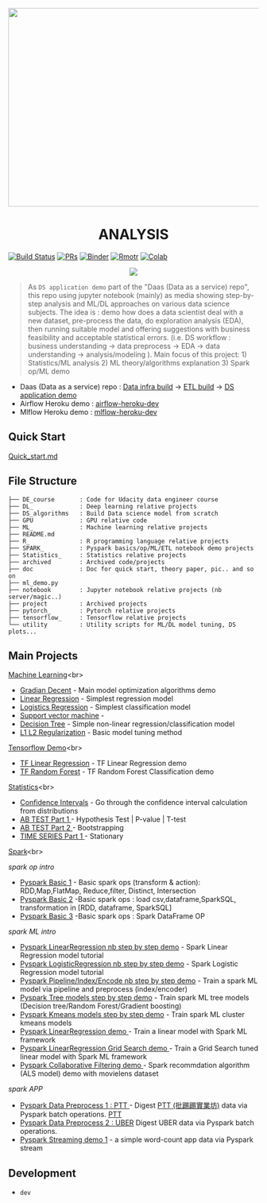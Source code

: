 <p align="center"><img src ="https://github.com/yennanliu/analysis/blob/master/doc/wire.jpg" width="800" height="400"></p>

<h1 align="center">ANALYSIS</h1>

[![Build Status](https://travis-ci.org/yennanliu/analysis.svg?branch=master)](https://travis-ci.org/yennanliu/analysis)
[![PRs](https://img.shields.io/badge/PRs-welcome-6574cd.svg)](https://github.com/yennanliu/analysis/pulls)
[![Binder](https://img.shields.io/badge/launch-Jupyter-5eba00.svg)](https://mybinder.org/v2/gh/yennanliu/analysis/master)
[![Rmotr](https://img.shields.io/badge/launch-Rmotr-cd201f.svg)](https://notebooks.rmotr.com/yennanliu/analysis-63895a56)
[![Colab](https://img.shields.io/badge/launch-Google%20Colab-45aaf2.svg)](https://colab.research.google.com/github/yennanliu/analysis/blob/master/ML_/ML_Basic_L1_L2_Regularization.ipynb)

<p align="center">
<a href="https://travis-ci.org/yennanliu/analysis"><img src="https://travis-ci.org/yennanliu/analysis.svg?branch=master"></a>
</p>

> As `DS application demo` part of the "Daas (Data as a service) repo", this repo using jupyter notebook (mainly) as media showing step-by-step analysis and ML/DL approaches on various data science subjects. The idea is : demo how does a data scientist deal with a new dataset, pre-process the data, do exploration analysis (EDA), then running suitable model and offering suggestions with business feasibility and acceptable statistical errors. (i.e. DS workflow : business understanding -> data preprocess -> EDA -> data understanding -> analysis/modeling ). Main focus of this project: 1) Statistics/ML analysis 2) ML theory/algorithms explanation 3) Spark op/ML demo

* Daas (Data as a service) repo :  [Data infra build](https://github.com/yennanliu/data_infra_repo) -> [ETL build](https://github.com/yennanliu/XJob) -> [DS application demo](https://github.com/yennanliu/analysis)
* Airflow Heroku demo : [airflow-heroku-dev](https://github.com/yennanliu/airflow-heroku-dev)
* Mlflow Heroku demo : [mlflow-heroku-dev](https://github.com/yennanliu/mlflow-heroku-dev)

## Quick Start 
[Quick_start.md](https://github.com/yennanliu/analysis/blob/master/doc/quick_start.md)<br>

## File Structure 
```
├── DE_course       : Code for Udacity data engineer course 
├── DL_             : Deep learning relative projects  
├── DS_algorithms   : Build Data science model from scratch 
├── GPU             : GPU relative code 
├── ML_             : Machine learning relative projects  
├── README.md
├── R_              : R programming language relative projects 
├── SPARK_          : Pyspark basics/op/ML/ETL notebook demo projects
├── Statistics_     : Statistics relative projects 
├── archived        : Archived code/projects 
├── doc             : Doc for quick start, theory paper, pic.. and so on
├── ml_demo.py 
├── notebook        : Jupyter notebook relative projects (nb server/magic..)
├── project         : Archived projects 
├── pytorch_        : Pytorch relative projects 
├── tensorflow_     : Tensorflow relative projects
└── utility         : Utility scripts for ML/DL model tuning, DS plots...

```
## Main Projects 

[Machine Learning](https://github.com/yennanliu/analysis/tree/master/ML_)<br>

* [Gradian Decent](https://nbviewer.jupyter.org/github/yennanliu/analysis/blob/master/ML_/ML_Basic_Gradian_Decent.ipynb) - Main model optimization algorithms demo
* [Linear Regression](https://nbviewer.jupyter.org/github/yennanliu/analysis/blob/master/ML_/ML_Basic_LinearRegression.ipynb) - Simplest regression model 
* [Logistics Regression](https://nbviewer.jupyter.org/github/yennanliu/analysis/blob/master/ML_/ML_Basic_LogisticsRegression.ipynb) - Simplest classification model 
* [Support vector machine](https://nbviewer.jupyter.org/github/yennanliu/analysis/blob/master/ML_/ML_Basic_SVM.ipynb) -
* [Decision Tree](https://nbviewer.jupyter.org/github/yennanliu/analysis/blob/master/ML_/ML_Basic_Decision_Tree.ipynb) - Simple non-linear regression/classification model 
* [L1 L2 Regularization](https://nbviewer.jupyter.org/github/yennanliu/analysis/blob/master/ML_/ML_Basic_L1_L2_Regularization.ipynb) - Basic model tuning method


[Tensorflow Demo](https://github.com/yennanliu/analysis/tree/master/tensorflow_)<br>

* [TF Linear Regression](https://nbviewer.jupyter.org/github/yennanliu/analysis/blob/master/tensorflow_/TF_demo_LinearRegression_model.ipynb) - TF Linear Regression demo
* [TF Random Forest](https://nbviewer.jupyter.org/github/yennanliu/analysis/blob/master/tensorflow_/TF_demo_RandomForest_model.ipynb) - TF Random Forest Classification demo


[Statistics](https://github.com/yennanliu/analysis/tree/master/Statistics_)<br>

* [Confidence Intervals](https://nbviewer.jupyter.org/github/yennanliu/analysis/blob/master/Statistics_/Confidence_Intervals.ipynb) - Go through the confidence interval calculation from distributions 
* [AB TEST Part 1 ](https://nbviewer.jupyter.org/github/yennanliu/analysis/blob/master/Statistics_/AB_Testing_part1.ipynb) -  Hypothesis Test | P-value | T-test
* [AB TEST Part 2 ](https://nbviewer.jupyter.org/github/yennanliu/analysis/blob/master/Statistics_/AB_Testing_part2.ipynb) -  Bootstrapping
* [TIME SERIES Part 1 ](https://nbviewer.jupyter.org/github/yennanliu/analysis/blob/master/Statistics_/Time_Series_part1.ipynb) -  Stationary


[Spark](https://github.com/yennanliu/analysis/tree/master/SPARK_)<br>

*spark op intro* <br>
* [Pyspark Basic 1](http://nbviewer.jupyter.org/github/yennanliu/analysis/blob/master/SPARK_/Spark_notebook_basic_1.ipynb) - Basic spark ops (transform & action): RDD,Map,FlatMap, Reduce,filter, Distinct, Intersection
* [Pyspark Basic 2](http://nbviewer.jupyter.org/github/yennanliu/analysis/blob/master/SPARK_/Spark_notebook_basic_2.ipynb) -Basic spark ops : load csv,dataframe,SparkSQL, transformation in [RDD, dataframe, SparkSQL]
* [Pyspark Basic 3](https://nbviewer.jupyter.org/github/yennanliu/analysis/blob/master/SPARK_/Spark_DataFrame_OP_Intro.ipynb) -Basic spark ops : Spark DataFrame OP 

*spark ML intro* <br>
* [Pyspark LinearRegression nb step by step demo](https://nbviewer.jupyter.org/github/yennanliu/analysis/blob/master/SPARK_/Spark_ML_LinearRegression_Intro.ipynb) - Spark Linear Regression model tutorial 
* [Pyspark LogisticRegression nb step by step demo](https://nbviewer.jupyter.org/github/yennanliu/analysis/blob/master/SPARK_/Spark_ML_LogisticRegression_intro.ipynb) - Spark Logistic Regression model tutorial 
* [Pyspark Pipeline/Index/Encode nb step by step demo](https://nbviewer.jupyter.org/github/yennanliu/analysis/blob/ae94d7b2bccd3b94ee9001c4e44c7a0797b8d095/SPARK_/Spark_ML_Pipeline_Stringindexer_OneHotEncoder_Intro.ipynb) - Train a spark ML model via pipeline and preprocess (index/encoder)
* [Pyspark Tree models step by step demo](https://nbviewer.jupyter.org/github/yennanliu/analysis/blob/master/SPARK_/Spark_ML_DecisionTree_RandomForests_Intro.ipynb) - Train spark ML tree models (Decision tree/Random Forest/Gradient boosting)
* [Pyspark Kmeans models step by step demo](https://nbviewer.jupyter.org/github/yennanliu/analysis/blob/master/SPARK_/Spark_ML_Kmeans_Intro.ipynb) - Train spark ML cluster kmeans models 
* [Pyspark LinearRegression demo ](https://github.com/yennanliu/analysis/blob/master/SPARK_/Spark_ML_LinearRegression_demo.py) -  Train a linear model with Spark ML framework 
* [Pyspark LinearRegression Grid Search demo ](https://github.com/yennanliu/analysis/blob/master/SPARK_/Spark_ML_LinearRegression_GridSearch_demo.py) -  Train a Grid Search tuned linear model with Spark ML framework 
* [Pyspark Collaborative Filtering demo ](https://nbviewer.jupyter.org/github/yennanliu/analysis/blob/master/SPARK_/Spark_ML_Collaborative_Filtering_Intro.ipynb) -  Spark recommdation algorithm (ALS model) demo with movielens dataset

*spark APP* <br>
* [Pyspark Data Preprocess 1 : PTT ](https://github.com/yennanliu/analysis/blob/master/SPARK_/Spark_PTTdataMySQL_analysis.py) - Digest [PTT (批踢踢實業坊)](https://en.wikipedia.org/wiki/PTT_Bulletin_Board_System) data via Pyspark batch 
operations. [PTT](https://term.ptt.cc/)
* [Pyspark Data Preprocess 2 : UBER](https://github.com/yennanliu/analysis/blob/master/SPARK_/Spark_Uber_data_analysis.py)  Digest UBER data via Pyspark batch operations. 
* [Pyspark Streaming demo 1](https://github.com/yennanliu/analysis/blob/master/SPARK_/Spark_stream_demo.py) -  a simple word-count app data via Pyspark stream  


## Development 
- `dev` 
